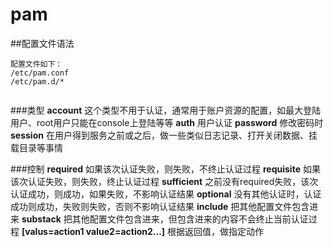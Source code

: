 # pam
##配置文件语法
```
配置文件如下：
/etc/pam.conf
/etc/pam.d/*


```
###类型
**account**
这个类型不用于认证，通常用于账户资源的配置，如最大登陆用户、root用户只能在console上登陆等等
**auth**
用户认证
**password**
修改密码时
**session**
在用户得到服务之前或之后，做一些类似日志记录、打开关闭数据、挂载目录等事情

###控制
**required**
如果该次认证失败，则失败，不终止认证过程
**requisite**
如果该次认证失败，则失败，终止认证过程
**sufficient**
之前没有required失败，该次认证成功，则成功，如果失败，不影响认证结果
**optional**
没有其他认证时，认证成功则成功，失败则失败，否则不影响认证结果
**include**
把其他配置文件包含进来
**substack**
把其他配置文件包含进来，但包含进来的内容不会终止当前认证过程
**[valus=action1 value2=action2...]**
根据返回值，做指定动作

